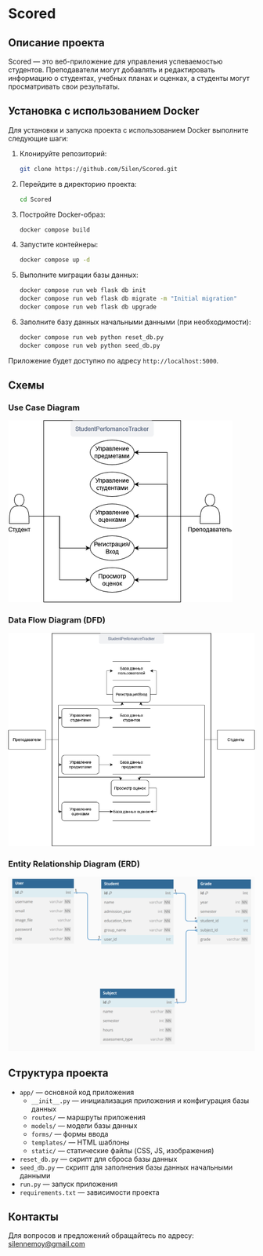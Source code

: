 # Scored

## Описание проекта

Scored — это веб-приложение для управления успеваемостью студентов. Преподаватели могут добавлять и редактировать информацию о студентах, учебных планах и оценках, а студенты могут просматривать свои результаты.

## Установка с использованием Docker

Для установки и запуска проекта с использованием Docker выполните следующие шаги:

1. Клонируйте репозиторий:
    ```bash
    git clone https://github.com/5ilen/Scored.git
    ```

2. Перейдите в директорию проекта:
    ```bash
    cd Scored
    ```

3. Постройте Docker-образ:
    ```bash
    docker compose build
    ```

4. Запустите контейнеры:
    ```bash
    docker compose up -d
    ```

5. Выполните миграции базы данных:
    ```bash
    docker compose run web flask db init
    docker compose run web flask db migrate -m "Initial migration"
    docker compose run web flask db upgrade
    ```

6. Заполните базу данных начальными данными (при необходимости):
    ```bash
    docker compose run web python reset_db.py
    docker compose run web python seed_db.py
    ```

Приложение будет доступно по адресу `http://localhost:5000`.

## Схемы

### Use Case Diagram

![Use Case Diagram](app/static/images/ucd.png)

### Data Flow Diagram (DFD)

![Data Flow Diagram](app/static/images/dfd.png)

### Entity Relationship Diagram (ERD)

![Entity Relationship Diagram](app/static/images/edf.png)

## Структура проекта

- `app/` — основной код приложения
  - `__init__.py` — инициализация приложения и конфигурация базы данных
  - `routes/` — маршруты приложения
  - `models/` — модели базы данных
  - `forms/` — формы ввода
  - `templates/` — HTML шаблоны
  - `static/` — статические файлы (CSS, JS, изображения)
- `reset_db.py` — скрипт для сброса базы данных
- `seed_db.py` — скрипт для заполнения базы данных начальными данными
- `run.py` — запуск приложения
- `requirements.txt` — зависимости проекта

## Контакты

Для вопросов и предложений обращайтесь по адресу: [silennemoy@gmail.com](mailto:silennemoy@gmail.com)
